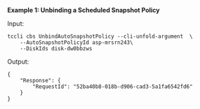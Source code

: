 **Example 1: Unbinding a Scheduled Snapshot Policy**



Input: 

```
tccli cbs UnbindAutoSnapshotPolicy --cli-unfold-argument  \
    --AutoSnapshotPolicyId asp-mrsrn243\
    --DiskIds disk-dw0bbzws
```

Output: 
```
{
    "Response": {
        "RequestId": "52ba40b8-018b-d906-cad3-5a1fa6542fd6"
    }
}
```


